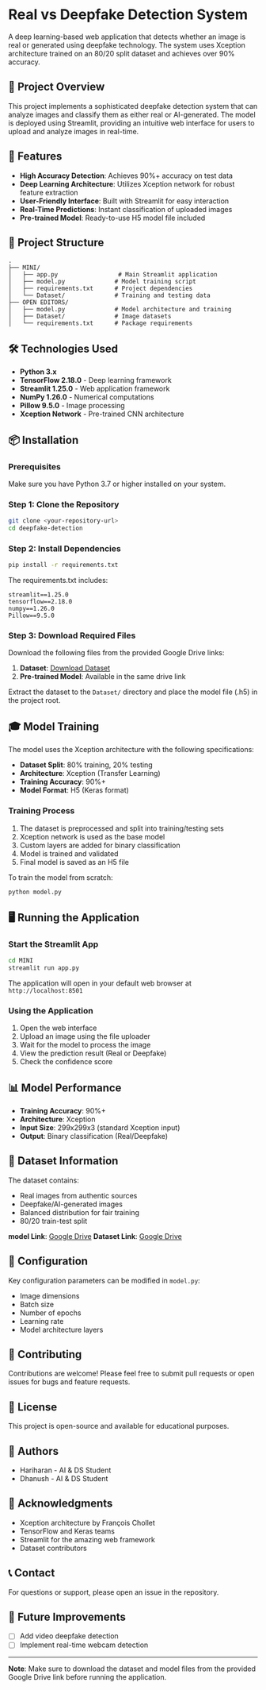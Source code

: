 # Real vs Deepfake Detection System

A deep learning-based web application that detects whether an image is real or generated using deepfake technology. The system uses Xception architecture trained on an 80/20 split dataset and achieves over 90% accuracy.

## 🎯 Project Overview

This project implements a sophisticated deepfake detection system that can analyze images and classify them as either real or AI-generated. The model is deployed using Streamlit, providing an intuitive web interface for users to upload and analyze images in real-time.

## 🚀 Features

- **High Accuracy Detection**: Achieves 90%+ accuracy on test data
- **Deep Learning Architecture**: Utilizes Xception network for robust feature extraction
- **User-Friendly Interface**: Built with Streamlit for easy interaction
- **Real-Time Predictions**: Instant classification of uploaded images
- **Pre-trained Model**: Ready-to-use H5 model file included

## 📁 Project Structure

```
.
├── MINI/
│   ├── app.py                 # Main Streamlit application
│   ├── model.py              # Model training script
│   ├── requirements.txt      # Project dependencies
│   └── Dataset/              # Training and testing data
├── OPEN EDITORS/
│   ├── model.py              # Model architecture and training
│   ├── Dataset/              # Image datasets
│   └── requirements.txt      # Package requirements
```

## 🛠️ Technologies Used

- **Python 3.x**
- **TensorFlow 2.18.0** - Deep learning framework
- **Streamlit 1.25.0** - Web application framework
- **NumPy 1.26.0** - Numerical computations
- **Pillow 9.5.0** - Image processing
- **Xception Network** - Pre-trained CNN architecture

## 📦 Installation

### Prerequisites

Make sure you have Python 3.7 or higher installed on your system.

### Step 1: Clone the Repository

```bash
git clone <your-repository-url>
cd deepfake-detection
```

### Step 2: Install Dependencies

```bash
pip install -r requirements.txt
```

The requirements.txt includes:
```
streamlit==1.25.0
tensorflow==2.18.0
numpy==1.26.0
Pillow==9.5.0
```

### Step 3: Download Required Files

Download the following files from the provided Google Drive links:

1. **Dataset**: [Download Dataset](https://drive.google.com/file/d/1tLu_wrOkVFeGk9HhfUwaeAWfsdU3iJcw/view?usp=drive_link)
2. **Pre-trained Model**: Available in the same drive link

Extract the dataset to the `Dataset/` directory and place the model file (.h5) in the project root.

## 🎓 Model Training

The model uses the Xception architecture with the following specifications:

- **Dataset Split**: 80% training, 20% testing
- **Architecture**: Xception (Transfer Learning)
- **Training Accuracy**: 90%+
- **Model Format**: H5 (Keras format)

### Training Process

1. The dataset is preprocessed and split into training/testing sets
2. Xception network is used as the base model
3. Custom layers are added for binary classification
4. Model is trained and validated
5. Final model is saved as an H5 file

To train the model from scratch:

```bash
python model.py
```

## 🖥️ Running the Application

### Start the Streamlit App

```bash
cd MINI
streamlit run app.py
```

The application will open in your default web browser at `http://localhost:8501`

### Using the Application

1. Open the web interface
2. Upload an image using the file uploader
3. Wait for the model to process the image
4. View the prediction result (Real or Deepfake)
5. Check the confidence score

## 📊 Model Performance

- **Training Accuracy**: 90%+
- **Architecture**: Xception
- **Input Size**: 299x299x3 (standard Xception input)
- **Output**: Binary classification (Real/Deepfake)

## 📝 Dataset Information

The dataset contains:
- Real images from authentic sources
- Deepfake/AI-generated images
- Balanced distribution for fair training
- 80/20 train-test split

**model Link**: [Google Drive](https://drive.google.com/file/d/1tLu_wrOkVFeGk9HhfUwaeAWfsdU3iJcw/view?usp=drive_link)
**Dataset Link**: [Google Drive](https://drive.google.com/drive/folders/1hT8UAZf6SCJ0MXkntKx_BBCw30OxJ50k?usp=sharing)

## 🔧 Configuration

Key configuration parameters can be modified in `model.py`:

- Image dimensions
- Batch size
- Number of epochs
- Learning rate
- Model architecture layers

## 🤝 Contributing

Contributions are welcome! Please feel free to submit pull requests or open issues for bugs and feature requests.

## 📄 License

This project is open-source and available for educational purposes.

## 👥 Authors

- Hariharan - AI & DS Student
- Dhanush   - AI & DS Student

## 🙏 Acknowledgments

- Xception architecture by François Chollet
- TensorFlow and Keras teams
- Streamlit for the amazing web framework
- Dataset contributors

## 📞 Contact

For questions or support, please open an issue in the repository.

## 🔮 Future Improvements

- [ ] Add video deepfake detection
- [ ] Implement real-time webcam detection

---

**Note**: Make sure to download the dataset and model files from the provided Google Drive link before running the application.
